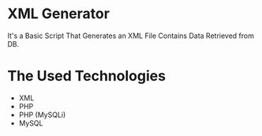 # XML Generator
It's a Basic Script That Generates an XML File Contains Data Retrieved from DB.

# The Used Technologies
* XML
* PHP
* PHP (MySQLi)
* MySQL
